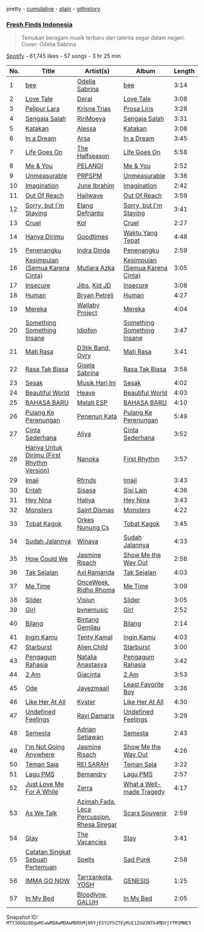 pretty - [cumulative](/playlists/cumulative/37i9dQZF1DWSGWRWu30rg7.md) - [plain](/playlists/plain/37i9dQZF1DWSGWRWu30rg7) - [githistory](https://github.githistory.xyz/mackorone/spotify-playlist-archive/blob/main/playlists/plain/37i9dQZF1DWSGWRWu30rg7)

### [Fresh Finds Indonesia](https://open.spotify.com/playlist/37i9dQZF1DWSGWRWu30rg7)

> Temukan beragam musik terbaru dari talenta segar dalam negeri\. Cover:  Odelia Sabrina

[Spotify](https://open.spotify.com/user/spotify) - 61,745 likes - 57 songs - 3 hr 25 min

| No. | Title | Artist(s) | Album | Length |
|---|---|---|---|---|
| 1 | [bee](https://open.spotify.com/track/4EZ3IdGeZ6fKohfurNd5w8) | [Odelia Sabrina](https://open.spotify.com/artist/6B5OOUXDbJT2heXdZuGOKs) | [bee](https://open.spotify.com/album/15OeZDE7oYEG0SuxNzI4zP) | 3:14 |
| 2 | [Love Tale](https://open.spotify.com/track/0xuguGT4hciIZWGswErWMB) | [Derai](https://open.spotify.com/artist/5sCGE57PAwZPpH4c2sNCwn) | [Love Tale](https://open.spotify.com/album/1xmXP9wEPOCbwYCHanF7yO) | 3:08 |
| 3 | [Pelipur Lara](https://open.spotify.com/track/2HV3dzh8I91BSzSqeutE88) | [Krisna Trias](https://open.spotify.com/artist/14uIEY2id29DkY0FzZWuM0) | [Prosa Liris](https://open.spotify.com/album/0Ns2QUXdYLaSVn54qPhdMY) | 3:28 |
| 4 | [Sengaja Salah](https://open.spotify.com/track/2DE7dbjYptPP9UZyo6fAp6) | [RiriMoeya](https://open.spotify.com/artist/1lRZLZkris2oSYTwkkHXMx) | [Sengaja Salah](https://open.spotify.com/album/78ZsMEndgNH1FJ4NE4XcBs) | 3:31 |
| 5 | [Katakan](https://open.spotify.com/track/5xdwuqNy6pwXa8pbv1JO7d) | [Alessa](https://open.spotify.com/artist/6KPOKd7taNna1xLsfpalli) | [Katakan](https://open.spotify.com/album/2MrzRQnOKHGspnRFZSS0cF) | 3:08 |
| 6 | [In a Dream](https://open.spotify.com/track/5g7yc8xn6DoHepHQ7Ibgfy) | [Arsa](https://open.spotify.com/artist/7kBtFbxYd9VEjLiAanHdll) | [In a Dream](https://open.spotify.com/album/2TTCDbwyNqIFVcCo53UYcD) | 3:45 |
| 7 | [Life Goes On](https://open.spotify.com/track/3ylf5ejAWmIizvLObR5luI) | [The Halfseason](https://open.spotify.com/artist/53ylvZ5gioMqmF4RrjD3xt) | [Life Goes On](https://open.spotify.com/album/7mvyoKbbJDmkp6TZIF3OlI) | 5:58 |
| 8 | [Me & You](https://open.spotify.com/track/6hZcE414J6gtKuiR6KDkaC) | [PELANGI](https://open.spotify.com/artist/2AL2uKIBz2eqKAUYz1Oh3S) | [Me & You](https://open.spotify.com/album/4y4fmCM1fzPfTh4YovQL4d) | 2:52 |
| 9 | [Unmeasurable](https://open.spotify.com/track/6z9s9NeZ5F4cOg0XJqUVsd) | [PRPSPM](https://open.spotify.com/artist/06kVhJd3vDKHaDBcFuJXuN) | [Unmeasurable](https://open.spotify.com/album/2A2zFQF6ZVztcArn4DkoDC) | 3:36 |
| 10 | [Imagination](https://open.spotify.com/track/3OP9k2dSOZRcImywnFJFxd) | [June Ibrahim](https://open.spotify.com/artist/0dqnZDgGTIRakRjMHWXILw) | [Imagination](https://open.spotify.com/album/1w9eN0bFdJpa612ho4o88L) | 2:42 |
| 11 | [Out Of Reach](https://open.spotify.com/track/7ao16QsbKBFY4GIdbNwSpm) | [Hailwave](https://open.spotify.com/artist/4Loj7aetEeCGbHRuHEPgKr) | [Out Of Reach](https://open.spotify.com/album/3YP6xVy4d4UtGKbwPD7RU9) | 3:59 |
| 12 | [Sorry, but I'm Staying](https://open.spotify.com/track/0OTHYWhEKwO5sBbaxmYYYz) | [Elang Defrianto](https://open.spotify.com/artist/2GaPhI05VetWfykxH7L3oP) | [Sorry, but I'm Staying](https://open.spotify.com/album/6seMS7Rb6kDCdZdqmRhlbI) | 3:41 |
| 13 | [Cruel](https://open.spotify.com/track/0odvYVQm4CqsPY2gj8bXJk) | [Kol](https://open.spotify.com/artist/2B30Nyq8DkSK4MkUDlKSnd) | [Cruel](https://open.spotify.com/album/6vyFx6HlUeF9XgLwPn9uPc) | 2:27 |
| 14 | [Hanya Dirimu](https://open.spotify.com/track/3RET01El3Mf8EI7EV46QoQ) | [Goodtimes](https://open.spotify.com/artist/654qoCgAZoF8V2Qc7UwyWZ) | [Waktu Yang Tepat](https://open.spotify.com/album/12NP1RFzpVo1nRf9rnZrHV) | 4:48 |
| 15 | [Penenangku](https://open.spotify.com/track/1MVCilul0HsnUQHHbU140v) | [Indra Dinda](https://open.spotify.com/artist/43iqi0XNbocWHIm6l4GJy3) | [Penenangku](https://open.spotify.com/album/2aUEp0U2Q5pyeO3z1xzlxA) | 2:59 |
| 16 | [Kesimpulan \(Semua Karena Cinta\)](https://open.spotify.com/track/6dkHK8kTwDRWfRsstK4P8X) | [Mutiara Azka](https://open.spotify.com/artist/73t08q7TLi6Jta1BiMGFpz) | [Kesimpulan \(Semua Karena Cinta\)](https://open.spotify.com/album/2CKl3EXdqOMeSPF5oqxTph) | 3:05 |
| 17 | [Insecure](https://open.spotify.com/track/4KFrckYUh8sHt4ZhSV3AUt) | [Jibs](https://open.spotify.com/artist/5a3vFEe5TeY6dvzzLVa6cn), [Kid JD](https://open.spotify.com/artist/3EeuvO0Tpxy2nUwidKb1L8) | [Insecure](https://open.spotify.com/album/01S6h4jOtU1loPzg1Cy61z) | 3:08 |
| 18 | [Human](https://open.spotify.com/track/4BOW04XqVTsNRRpWRyQ5Fb) | [Bryan Petreli](https://open.spotify.com/artist/55zMNdD6ZG97EdK17MZ1bX) | [Human](https://open.spotify.com/album/0ONpCEj2iOfMAhcWAO2ohv) | 4:27 |
| 19 | [Mereka](https://open.spotify.com/track/2xN29wC2LJmN2QTY4tqrxV) | [Wallaby Project](https://open.spotify.com/artist/2VHDONmZoqBV5bzdgGiWzR) | [Mereka](https://open.spotify.com/album/3ax3v92ijpIczicOSUbrqp) | 4:04 |
| 20 | [Something Something Insane](https://open.spotify.com/track/14ZIQiMWw2zPxUQnbQeNIF) | [Idiofon](https://open.spotify.com/artist/6TIL8tSEyAlm53E05ruhC1) | [Something Something Insane](https://open.spotify.com/album/1Yc0I16uKJPpE8XxC8iiNZ) | 3:47 |
| 21 | [Mati Rasa](https://open.spotify.com/track/70M0jshSR6r77cfqEOUWc0) | [D3tik Band](https://open.spotify.com/artist/4LrXRqjrEqGwwFBOME8Dt5), [Ovry](https://open.spotify.com/artist/4RIDuOTGBbnthIIi8Qax0q) | [Mati Rasa](https://open.spotify.com/album/51ZnjfDiJ0tVKSGmNsR7tY) | 3:41 |
| 22 | [Rasa Tak Biasa](https://open.spotify.com/track/0iXEpRbtHPSuwHqVazwBrH) | [Gisela Sabrina](https://open.spotify.com/artist/3qSA2bcj5wWZ9sYCbn5fMF) | [Rasa Tak Biasa](https://open.spotify.com/album/7CM3ToTIkU8PMJmn4NC2wq) | 3:58 |
| 23 | [Sesak](https://open.spotify.com/track/2HdK0KdAUxDRZfEBmEgfoG) | [Musik Hari Ini](https://open.spotify.com/artist/2wuh6dQgIeW78IFY5AWKXa) | [Sesak](https://open.spotify.com/album/5Dzj3g2yiRtgNjCHN5z2oh) | 4:02 |
| 24 | [Beautiful World](https://open.spotify.com/track/4l0xHZfMziJH7cHNcei2dp) | [Heave](https://open.spotify.com/artist/7aGxsfO1ZwbBpEIrOvOeHv) | [Beautiful World](https://open.spotify.com/album/5FLXNKkriDcFpC9Fj4w7mO) | 4:03 |
| 25 | [BAHASA BARU](https://open.spotify.com/track/2t4dVJGywyzTvjAZjzRBIN) | [Melati ESP](https://open.spotify.com/artist/2yHzkL2Cb1qMhEtFeeyr68) | [BAHASA BARU](https://open.spotify.com/album/0PnkH2LvSSZwXCtoRJdfEg) | 4:10 |
| 26 | [Pulang Ke Perenungan](https://open.spotify.com/track/6r0qDxBLYIkEdACkKiJNF6) | [Penenun Kata](https://open.spotify.com/artist/2jz5eHhNxsMtPvZMVeU1mW) | [Pulang Ke Perenungan](https://open.spotify.com/album/3rquQaIF7jbR4gcRxVtWTO) | 5:49 |
| 27 | [Cinta Sederhana](https://open.spotify.com/track/0gKHFUjIP4w4lb81Suyc0H) | [Aliya](https://open.spotify.com/artist/1cTmKgKKE0CMyA2mt9lxHY) | [Cinta Sederhana](https://open.spotify.com/album/56C4AlB4tjz34QvEmKuEWl) | 3:52 |
| 28 | [Hanya Untuk Dirimu \(First Rhythm Version\)](https://open.spotify.com/track/40d1gG2TXlGmjq9M59GuBS) | [Nanoka](https://open.spotify.com/artist/1INtslrCiaFips5EC6uQrk) | [First Rhythm](https://open.spotify.com/album/1BWIzjBrparUAQ24U8w9YD) | 3:57 |
| 29 | [Imaji](https://open.spotify.com/track/3S2kIw7BdqzQ5J0bW5grAq) | [Rfrnds](https://open.spotify.com/artist/4yUCOYcBH24p7YrMItNbOy) | [Imaji](https://open.spotify.com/album/7JL5FcaYQU5iMh78Dpcox5) | 3:43 |
| 30 | [Entah](https://open.spotify.com/track/5c8tb3bS3KtR0H56OnDKwj) | [Sisasa](https://open.spotify.com/artist/3xC683HyOA5mFKwuCyJDc1) | [Sisi Lain](https://open.spotify.com/album/49VL4XUeqZHjzOiWOxzi8R) | 4:36 |
| 31 | [Hey Nina](https://open.spotify.com/track/0TjGz2TBgKmmoBXs48qy3b) | [Haliya](https://open.spotify.com/artist/3mElqeVM0OocytLEYXJpYh) | [Hey Nina](https://open.spotify.com/album/47E2z4EcJRLDrHRP49EjVv) | 3:43 |
| 32 | [Monsters](https://open.spotify.com/track/4FIJ6ljCIvTfrAzoSEcgvG) | [Saint Dismas](https://open.spotify.com/artist/7q2poYS5yTfA5yinb7Ai0b) | [Monsters](https://open.spotify.com/album/3dK0j76C0uUO1S72eDNnt3) | 4:22 |
| 33 | [Tobat Kagok](https://open.spotify.com/track/12GLI8mrp2uOsaxEazJrpq) | [Orkes Nunung Cs](https://open.spotify.com/artist/69WhdYyHgqkTcJ8CDmELZv) | [Tobat Kagok](https://open.spotify.com/album/3pFShUEYx0fWxo0EogoaPU) | 3:45 |
| 34 | [Sudah Jalannya](https://open.spotify.com/track/09bt5vJLSuCHwXdW4Rz2AR) | [Winaya](https://open.spotify.com/artist/5kKvSQT7B5aSLXKnvSzQHq) | [Sudah Jalannya](https://open.spotify.com/album/4U1AZpoipV3MYvQIu8SwSM) | 4:33 |
| 35 | [How Could We](https://open.spotify.com/track/6DzlhYGOYRVEiN9bmUC1nC) | [Jasmine Risach](https://open.spotify.com/artist/2BNcSe8pI5AHKmYV6D1JIj) | [Show Me the Way Out](https://open.spotify.com/album/7dpEYmIzGdJkrbvvX7FT0V) | 2:56 |
| 36 | [Tak Sejalan](https://open.spotify.com/track/6CufvjAu4Hq4BDDDyuK59t) | [Axl Ramanda](https://open.spotify.com/artist/6OJKPCiRnBW1UqYvEC276L) | [Tak Sejalan](https://open.spotify.com/album/3mXynCcffkZiQyl8EU1vyx) | 4:03 |
| 37 | [Me Time](https://open.spotify.com/track/6gwcO532NiCSnECbiBwI1o) | [OnceWeek](https://open.spotify.com/artist/5y0DI2RRjesGcPcIgWxHA1), [Ridho Rhoma](https://open.spotify.com/artist/2XytZnzwQbGNeS34bhO3qi) | [Me Time](https://open.spotify.com/album/0GIhtZXsSka1q0ldz2BUsk) | 3:09 |
| 38 | [Slider](https://open.spotify.com/track/7MuE0RP09IB0UvXZsQcUnQ) | [Visiun](https://open.spotify.com/artist/6qqgKFc4hGR6f3P05uRAmx) | [Slider](https://open.spotify.com/album/7Fko4vmMGorn6RILkLMHPZ) | 3:05 |
| 39 | [Girl](https://open.spotify.com/track/7KFhm9KVm4GEHEsNFzeDsW) | [bynemusic](https://open.spotify.com/artist/1ol3DGccEiFdDWLZLqfFLZ) | [Girl](https://open.spotify.com/album/7tqpjeqYumgR5ZWmLZOe0G) | 2:52 |
| 40 | [Bilang](https://open.spotify.com/track/6Exm7mYmfKXyEPOGDqEi4u) | [Bintang Gemilau](https://open.spotify.com/artist/13bylBwokgQpNNKdgaOZhP) | [Bilang](https://open.spotify.com/album/2pFbPlOQQmiT8V0PxZx8Dc) | 2:14 |
| 41 | [Ingin Kamu](https://open.spotify.com/track/4zNCVWkRTxVoWeUDeAnMOT) | [Tenty Kamal](https://open.spotify.com/artist/2oizaPrBzAj2754qyq20ly) | [Ingin Kamu](https://open.spotify.com/album/5aTWdrQyASV9yjdc9Q7dEa) | 4:03 |
| 42 | [Starburst](https://open.spotify.com/track/5IEJqncPB2x6IEyA02WNOD) | [Alien Child](https://open.spotify.com/artist/6V92XS4WAzuXsOi1EXsGcF) | [Starburst](https://open.spotify.com/album/3iZqFhrBxwelgqXQO0zgfc) | 3:00 |
| 43 | [Pengagum Rahasia](https://open.spotify.com/track/7tKwCQVrq8UboMxE33K9Ne) | [Natalia Anastasya](https://open.spotify.com/artist/5Rkg8bJWKByMG8oArYkV6m) | [Pengagum Rahasia](https://open.spotify.com/album/6IAXwbH3e8d3W9ytV01Hsf) | 3:42 |
| 44 | [2 Am](https://open.spotify.com/track/4F4s6wrNArNcN23O0h6kp3) | [Giacinta](https://open.spotify.com/artist/6hgISqgflFSvkJ6paiCLNJ) | [2 Am](https://open.spotify.com/album/0tYfsQJ9OtMhlQebE5RHM1) | 3:53 |
| 45 | [Ode](https://open.spotify.com/track/30CvC8Sul04WCCa3jWCNWh) | [Jayezmaail](https://open.spotify.com/artist/1kNMatGuuBhdPwjviihHGB) | [Least Favorite Boy](https://open.spotify.com/album/4eFY0WJAwxnZvFuiuGVpoA) | 3:36 |
| 46 | [Like Her At All](https://open.spotify.com/track/1NpTr7SGWjhMOlAXqZxju4) | [Kyster](https://open.spotify.com/artist/4Vyk9OFMKrxgTl4xOtngDt) | [Like Her At All](https://open.spotify.com/album/3WtW16NosYK0kkIijW1OsN) | 4:30 |
| 47 | [Undefined Feelings](https://open.spotify.com/track/3J3k4Bkm2UCZ30bZ9hgBfn) | [Ravi Damaris](https://open.spotify.com/artist/1Xpi2Jpk70Gdat6FlpMbjL) | [Undefined Feelings](https://open.spotify.com/album/01yIlvcDwVbfXX5crzBdsL) | 3:29 |
| 48 | [Semesta](https://open.spotify.com/track/3gI5lYOVqMgsUlXK2WTJ3a) | [Adrian Setiawan](https://open.spotify.com/artist/39XX7BNu95xOOxusr1BzFn) | [Semesta](https://open.spotify.com/album/78dAZ13gLnDn9oiaejudsF) | 2:43 |
| 49 | [I'm Not Going Anywhere](https://open.spotify.com/track/1GdXG5cTT5Kg752ckhcRG4) | [Jasmine Risach](https://open.spotify.com/artist/2BNcSe8pI5AHKmYV6D1JIj) | [Show Me the Way Out](https://open.spotify.com/album/7dpEYmIzGdJkrbvvX7FT0V) | 4:26 |
| 50 | [Teman Saja](https://open.spotify.com/track/1quBRq19yOO1lsylElh3uu) | [REI SARAH](https://open.spotify.com/artist/2QkqTXubFT19pCJGoCKsRm) | [Teman Saja](https://open.spotify.com/album/1Uyz9Lephv0odZKukglQMh) | 3:22 |
| 51 | [Lagu PMS](https://open.spotify.com/track/07T0se7rAXSFrLtU3GAmQa) | [Bemandry](https://open.spotify.com/artist/6k4Wed6mCXviM0mZr2Dt90) | [Lagu PMS](https://open.spotify.com/album/1qW57ElrIGWbxwHR1DTSN0) | 2:57 |
| 52 | [Just Love Me For A While](https://open.spotify.com/track/3ttJNfUkSzoAYKN4jkLsJd) | [Zerra](https://open.spotify.com/artist/0qfJuFOWgjteUxTVn2CTeE) | [What a Well\-made Tragedy](https://open.spotify.com/album/0dy5MZ9S0Q2Pkg8Fgo0m3G) | 4:17 |
| 53 | [As We Talk](https://open.spotify.com/track/1xNoiDKbPQnPZknnOxLT6m) | [Azimah Fada](https://open.spotify.com/artist/7xVCVjiZvaQ2zjAKS5Jkt9), [Leca Percussion](https://open.spotify.com/artist/3w7VheCMgx50I3vsFlmL2q), [Rhesa Siregar](https://open.spotify.com/artist/3QhzGBK0sLrqAnHMOI2YVS) | [Scars Souvenir](https://open.spotify.com/album/1qvid202eOiUz6vI8xFca0) | 2:59 |
| 54 | [Stay](https://open.spotify.com/track/65K8SeTHlvN0khRiZcqpC8) | [The Vacancies](https://open.spotify.com/artist/7mhWsGYpxYhVMvBnk9JiNt) | [Stay](https://open.spotify.com/album/7bYw394Q6YG626DEb6pUfK) | 3:41 |
| 55 | [Catatan Singkat Sebuah Pertemuan](https://open.spotify.com/track/3sRdiWiBgYnJMltknpyESy) | [Spells](https://open.spotify.com/artist/1VaiaDZUknjg9aCukZsXZe) | [Sad Punk](https://open.spotify.com/album/1EP4p9pQYoFprbFp8cRixO) | 2:58 |
| 56 | [IMMA GO NOW](https://open.spotify.com/track/2fHUiVm7PVELTnvXYTaCHe) | [Tarrzankota](https://open.spotify.com/artist/6ptSpJVbC6f492Lt5IfpD2), [YOSH](https://open.spotify.com/artist/2wHazSJnTevLiiJzn70GX7) | [GENESIS](https://open.spotify.com/album/39uvywC9ucxHGlD91DhhQC) | 1:25 |
| 57 | [In My Bed](https://open.spotify.com/track/1XOx9PbO83UQ0bOfdt3AAR) | [Bloodlyne](https://open.spotify.com/artist/6r2NRFjucCptbMJHvRtLXL), [GALUH](https://open.spotify.com/artist/5e1GTe7pdNCGQOdcExtUoz) | [In My Bed](https://open.spotify.com/album/1si4dL7DI1wIDhrEOjVCFt) | 2:05 |

Snapshot ID: `MTY3ODQzODgwMCwwMDAwMDAwMDRhMjNhYjE5Y2FhZTEyMzE1ZGU3NTk4MDVjYTM3MWE5`
